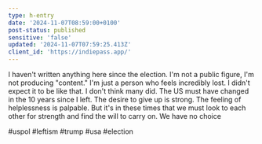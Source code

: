 ```yaml
---
type: h-entry
date: '2024-11-07T08:59:00+0100'
post-status: published
sensitive: 'false'
updated: '2024-11-07T07:59:25.413Z'
client_id: 'https://indiepass.app/'
---
```

I haven't written anything here since the election. I'm not a public figure, I'm not producing "content." I'm just a person who feels incredibly lost. I didn't expect it to be like that. I don't think many did. The US must have changed in the 10 years since I left. The desire to give up is strong. The feeling of helplessness is palpable. But it's in these times that we must look to each other for strength and find the will to carry on. We have no choice

#uspol #leftism #trump #usa #election
